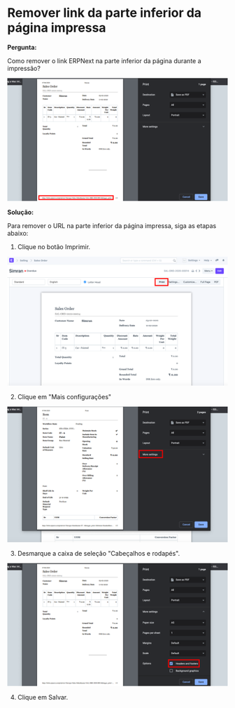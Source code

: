 # Remover link da parte inferior da página impressa



**Pergunta:**


Como remover o link ERPNext na parte inferior da página durante a impressão?


![](/files/tlLa26R.png)


**Solução:**


Para remover o URL na parte inferior da página impressa, siga as etapas abaixo:


1) Clique no botão Imprimir.


![](/files/eoC7IPh.png)


2) Clique em "Mais configurações"


![](/files/Sq2FLq9.png)


3) Desmarque a caixa de seleção "Cabeçalhos e rodapés".


![](/files/7dhAunS.png)


4) Clique em Salvar.



